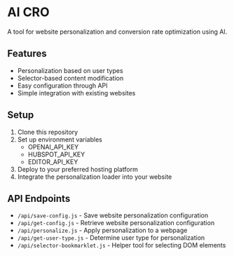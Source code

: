 # AI CRO

A tool for website personalization and conversion rate optimization using AI.

## Features

- Personalization based on user types
- Selector-based content modification
- Easy configuration through API
- Simple integration with existing websites

## Setup

1. Clone this repository
2. Set up environment variables
    - OPENAI_API_KEY
    - HUBSPOT_API_KEY
    - EDITOR_API_KEY
3. Deploy to your preferred hosting platform
4. Integrate the personalization loader into your website

## API Endpoints

- `/api/save-config.js` - Save website personalization configuration
- `/api/get-config.js` - Retrieve website personalization configuration
- `/api/personalize.js` - Apply personalization to a webpage
- `/api/get-user-type.js` - Determine user type for personalization
- `/api/selector-bookmarklet.js` - Helper tool for selecting DOM elements 
